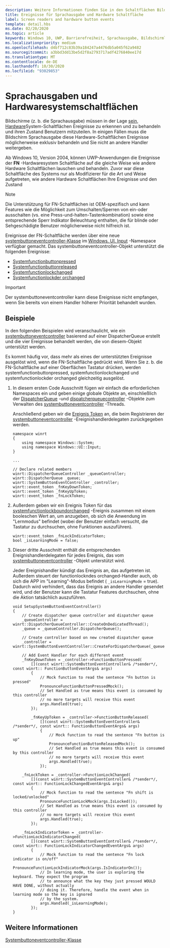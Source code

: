 ```yaml
---
description: Weitere Informationen finden Sie in den Schaltflächen Bildschirm Ausgaben und Hardwaresystem.
title: Ereignisse für Sprachausgabe und Hardware Schaltfläche
label: Screen readers and hardware button events
template: detail.hbs
ms.date: 02/20/2020
ms.topic: article
keywords: Windows 10, UWP, Barrierefreiheit, Sprachausgabe, Bildschirmleser
ms.localizationpriority: medium
ms.openlocfilehash: d4bf712c83b39a184247a4476db5a045f62a9482
ms.sourcegitcommit: a3bbd3dd13be5d2f8a2793717adf4276840ee17d
ms.translationtype: MT
ms.contentlocale: de-DE
ms.lasthandoff: 10/30/2020
ms.locfileid: "93029853"
---
```

# <a name="screen-readers-and-hardware-system-buttons"></a>Sprachausgaben und Hardwaresystemschaltflächen

Bildschirme (z. b. die Sprachausgabe) müssen in der Lage [sein, Hardware](https://support.microsoft.com/help/22798/windows-10-complete-guide-to-narrator)System-Schaltflächen Ereignisse zu erkennen und zu behandeln und ihren Zustand Benutzern mitzuteilen. In einigen Fällen muss die Bildschirm Sprachausgabe diese Hardware-Schaltflächen Ereignisse möglicherweise exklusiv behandeln und Sie nicht an andere Handler weitergeben.

Ab Windows 10, Version 2004, können UWP-Anwendungen die Ereignisse der **FN** -Hardwaresystem Schaltfläche auf die gleiche Weise wie andere Hardware Schaltflächen lauschen und behandeln. Zuvor war diese Schaltfläche des Systems nur als Modifizierer für die Art und Weise aufgetreten, wie andere Hardware Schaltflächen Ihre Ereignisse und den Zustand

> [!NOTE]
> Die Unterstützung für FN-Schaltflächen ist OEM-spezifisch und kann Features wie die Möglichkeit zum Umschalten/Sperren von ein-oder ausschalten (vs. eine Press-und-halten-Tastenkombination) sowie eine entsprechende Sperr Indikator Beleuchtung enthalten, die für blinde oder Sehgeschädigte Benutzer möglicherweise nicht hilfreich ist.

Ereignisse der FN-Schaltfläche werden über eine neue [systembuttoneventcontroller-Klasse](/uwp/api/windows.ui.input.systembuttoneventcontroller) im [Windows. UI. Input](/uwp/api/windows.ui.input) -Namespace verfügbar gemacht. Das systembuttoneventcontroller-Objekt unterstützt die folgenden Ereignisse:

- [Systemfunctionbuttonpressed](/uwp/api/windows.ui.input.systembuttoneventcontroller.systemfunctionbuttonpressed)
- [Systemfunctionbuttonreleased](/uwp/api/windows.ui.input.systembuttoneventcontroller.systemfunctionbuttonreleased)
- [Systemfunctionlockchanged](/uwp/api/windows.ui.input.systembuttoneventcontroller.systemfunctionlockchanged)
- [Systemfunctionlockder orchanged](/uwp/api/windows.ui.input.systembuttoneventcontroller.systemfunctionlockindicatorchanged)

> [!Important]
> Der systembuttoneventcontroller kann diese Ereignisse nicht empfangen, wenn Sie bereits von einem Handler höherer Priorität behandelt wurden.

## <a name="examples"></a>Beispiele

In den folgenden Beispielen wird veranschaulicht, wie ein [systembuttoneventcontroller](/uwp/api/windows.ui.input.systembuttoneventcontroller) basierend auf einer DispatcherQueue erstellt und die vier Ereignisse behandelt werden, die von diesem-Objekt unterstützt werden.

Es kommt häufig vor, dass mehr als eines der unterstützten Ereignisse ausgelöst wird, wenn die FN-Schaltfläche gedrückt wird. Wenn Sie z. b. die FN-Schaltfläche auf einer Oberflächen Tastatur drücken, werden systemfunctionbuttonpressed, systemfunctionlockchanged und systemfunctionlockder orchanged gleichzeitig ausgelöst.

1. In diesem ersten Code Ausschnitt fügen wir einfach die erforderlichen Namespaces ein und geben einige globale Objekte an, einschließlich der [DispatcherQueue](/uwp/api/windows.system.dispatcherqueue) -und [dispatcherqueuecontroller](/uwp/api/windows.system.dispatcherqueuecontroller) -Objekte zum Verwalten des [systembuttoneventcontroller](/uwp/api/windows.ui.input.systembuttoneventcontroller) -Threads.

   Anschließend geben wir die [Ereignis Token](/uwp/cpp-ref-for-winrt/event-token) an, die beim Registrieren der [systembuttoneventcontroller](/uwp/api/windows.ui.input.systembuttoneventcontroller) -Ereignishandlerdelegaten zurückgegeben werden.

    ```cppwinrt
    namespace winrt
    {
        using namespace Windows::System;
        using namespace Windows::UI::Input;
    }

    ...

    // Declare related members
    winrt::DispatcherQueueController _queueController;
    winrt::DispatcherQueue _queue;
    winrt::SystemButtonEventController _controller;
    winrt::event_token _fnKeyDownToken;
    winrt::event_token _fnKeyUpToken;
    winrt::event_token _fnLockToken;
    ```

2. Außerdem geben wir ein Ereignis Token für das [systemfunctionlockboundorchanged](/uwp/api/windows.ui.input.systembuttoneventcontroller.systemfunctionlockindicatorchanged) -Ereignis zusammen mit einem booleschen Wert an, um anzugeben, ob sich die Anwendung im "Lernmodus" befindet (wobei der Benutzer einfach versucht, die Tastatur zu durchsuchen, ohne Funktionen auszuführen).

    ```cppwinrt
    winrt::event_token _fnLockIndicatorToken;
    bool _isLearningMode = false;
    ```

3. Dieser dritte Ausschnitt enthält die entsprechenden Ereignishandlerdelegaten für jedes Ereignis, das vom [systembuttoneventcontroller](/uwp/api/windows.ui.input.systembuttoneventcontroller) -Objekt unterstützt wird.

   Jeder Ereignishandler kündigt das Ereignis an, das aufgetreten ist. Außerdem steuert der functionlockndes orchanged-Handler auch, ob sich die APP im "Learning"-Modus befindet ( `_isLearningMode` = true). Dadurch wird verhindert, dass das Ereignis an andere Handler gesendet wird, und der Benutzer kann die Tastatur Features durchsuchen, ohne die Aktion tatsächlich auszuführen.

    ```cppwinrt
    void SetupSystemButtonEventController()
    {
        // Create dispatcher queue controller and dispatcher queue
        _queueController = winrt::DispatcherQueueController::CreateOnDedicatedThread();
        _queue = _queueController.DispatcherQueue();

        // Create controller based on new created dispatcher queue
        _controller = winrt::SystemButtonEventController::CreateForDispatcherQueue(_queue);

        // Add Event Handler for each different event
        _fnKeyDownToken = _controller->FunctionButtonPressed(
            [](const winrt::SystemButtonEventController& /*sender*/, const winrt:: FunctionButtonEventArgs& args)
            {
                // Mock function to read the sentence "Fn button is pressed"
                PronounceFunctionButtonPressedMock();
                // Set Handled as true means this event is consumed by this controller
                // no more targets will receive this event
                args.Handled(true);
            });

            _fnKeyUpToken = _controller->FunctionButtonReleased(
                [](const winrt::SystemButtonEventController& /*sender*/, const winrt:: FunctionButtonEventArgs& args)
                {
                    // Mock function to read the sentence "Fn button is up"
                    PronounceFunctionButtonReleasedMock();
                    // Set Handled as true means this event is consumed by this controller
                    // no more targets will receive this event
                    args.Handled(true);
                });

        _fnLockToken = _controller->FunctionLockChanged(
            [](const winrt::SystemButtonEventController& /*sender*/, const winrt:: FunctionLockChangedEventArgs& args)
            {
                // Mock function to read the sentence "Fn shift is locked/unlocked"
                PronounceFunctionLockMock(args.IsLocked());
                // Set Handled as true means this event is consumed by this controller
                // no more targets will receive this event
                args.Handled(true);
            });

        _fnLockIndicatorToken = _controller->FunctionLockIndicatorChanged(
            [](const winrt::SystemButtonEventController& /*sender*/, const winrt:: FunctionLockIndicatorChangedEventArgs& args)
            {
                // Mock function to read the sentence "Fn lock indicator is on/off"
                PronounceFunctionLockIndicatorMock(args.IsIndicatorOn());
                // In learning mode, the user is exploring the keyboard. They expect the program
                // to announce what the key they just pressed WOULD HAVE DONE, without actually
                // doing it. Therefore, handle the event when in learning mode so the key is ignored
                // by the system.
                args.Handled(_isLearningMode);
            });
    }
    ```

## <a name="see-also"></a>Weitere Informationen

[Systembuttoneventcontroller-Klasse](/uwp/api/windows.ui.input.systembuttoneventcontroller)
